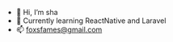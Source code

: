 - 👋 Hi, I’m sha
- 🌱 Currently learning ReactNative and Laravel 
- 📫 foxsfames@gmail.com 

<!---
queenofcat/queenofcat is a ✨ special ✨ repository because its `README.md` (this file) appears on your GitHub profile.
You can click the Preview link to take a look at your changes.
--->
